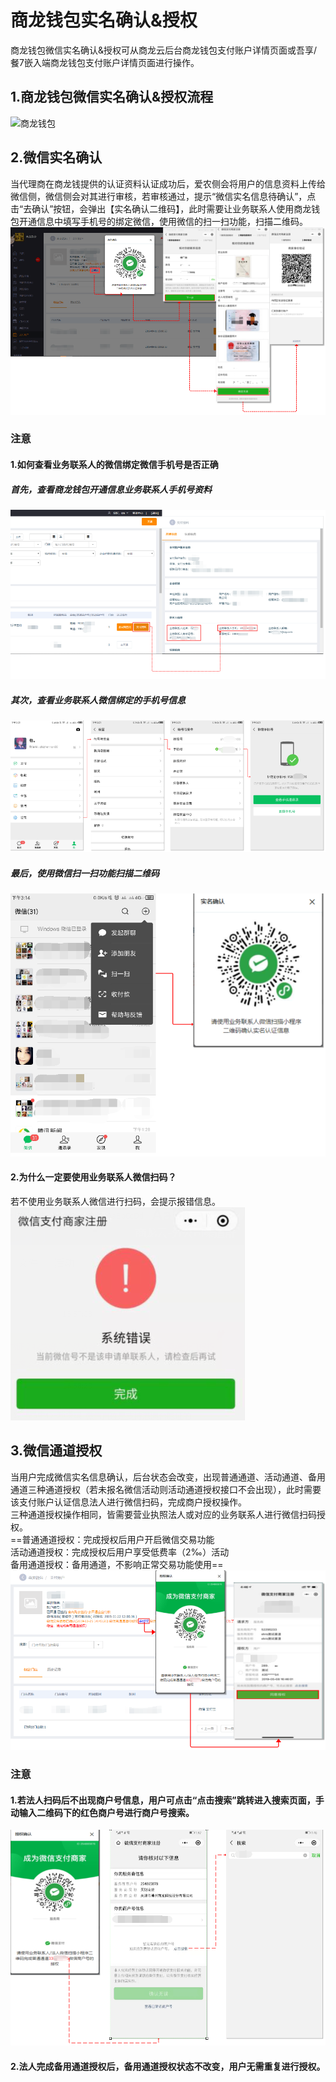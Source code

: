 # 商龙钱包实名确认&授权
商龙钱包微信实名确认&授权可从商龙云后台商龙钱包支付账户详情页面或吾享/餐7嵌入端商龙钱包支付账户详情页面进行操作。
## 1.商龙钱包微信实名确认&授权流程
![商龙钱包](picture\\商龙钱包\\140.png=-600)   
## 2.微信实名确认
当代理商在商龙钱提供的认证资料认证成功后，爱农侧会将用户的信息资料上传给微信侧，微信侧会对其进行审核，若审核通过，提示“微信实名信息待确认”，点击“去确认”按钮，会弹出【实名确认二维码】，此时需要让业务联系人使用商龙钱包开通信息中填写手机号的绑定微信，使用微信的扫一扫功能，扫描二维码。  
![商龙钱包](picture\\商龙钱包\\108.png)   
### 注意
#### 1.如何查看业务联系人的微信绑定微信手机号是否正确
##### 首先，查看商龙钱包开通信息业务联系人手机号资料 
![商龙钱包](picture\\商龙钱包\\109.png) 
##### 其次，查看业务联系人微信绑定的手机号信息
![商龙钱包](picture\\商龙钱包\\110.png) 
##### 最后，使用微信扫一扫功能扫描二维码
![商龙钱包](picture\\商龙钱包\\111.png)   
#### 2.为什么一定要使用业务联系人微信扫码？
若不使用业务联系人微信进行扫码，会提示报错信息。  
![商龙钱包](picture\\商龙钱包\\112.png)    
## 3.微信通道授权
当用户完成微信实名信息确认，后台状态会改变，出现普通通道、活动通道、备用通道三种通道授权（若未报名微信活动则活动通道授权接口不会出现），此时需要该支付账户认证信息法人进行微信扫码，完成商户授权操作。  
三种通道授权操作相同，皆需要营业执照法人或对应的业务联系人进行微信扫码授权。  
==普通通道授权：完成授权后用户开启微信交易功能  
活动通道授权：完成授权后用户享受低费率（2‰）活动  
备用通道授权：备用通道，不影响正常交易功能使用==  
![商龙钱包](picture\\商龙钱包\\113.png)
### 注意
#### 1.若法人扫码后不出现商户号信息，用户可点击“点击搜索”跳转进入搜索页面，手动输入二维码下的红色商户号进行商户号搜索。
![商龙钱包](picture\\商龙钱包\\114.png)  
#### 2.法人完成备用通道授权后，备用通道授权状态不改变，用户无需重复进行授权。